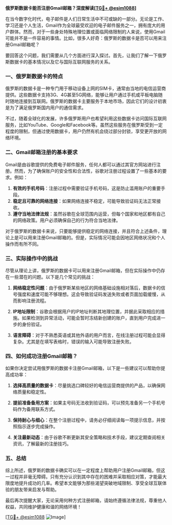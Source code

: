 **俄罗斯数据卡能否注册Gmail邮箱？深度解读[[TG💪+ @esim1088](https://t.me/s/esim1088)]**

在当今数字化时代，电子邮件是人们日常生活中不可或缺的一部分。无论是工作、学习还是个人生活，Gmail作为全球最受欢迎的电子邮件服务之一，拥有庞大的用户群体。然而，对于一些身处特殊地理位置或面临网络限制的人来说，使用Gmail可能并不是一件容易的事情。比如，很多人好奇：俄罗斯的数据卡是否可以用来注册Gmail邮箱呢？

要回答这个问题，我们需要从几个方面进行深入探讨。首先，让我们了解一下俄罗斯数据卡的基本情况以及它与国际互联网服务的关系。

### 一、俄罗斯数据卡的特点

俄罗斯的数据卡是一种专门用于移动设备上网的SIM卡，通常由当地的电信运营商提供。这些数据卡支持3G、4G甚至5G网络，能够让用户通过手机或平板电脑随时随地连接到互联网。俄罗斯的数据卡主要服务于本地市场，因此它们的设计初衷是为了满足俄罗斯国内用户的通信需求。

不过，随着全球化的发展，许多俄罗斯用户也希望利用这些数据卡访问国际互联网服务，比如YouTube、Google和Facebook等。虽然这些服务在俄罗斯受到一定程度的限制，但通过使用数据卡，用户仍然有机会绕过部分封锁，享受更开放的网络环境。

### 二、Gmail邮箱注册的基本要求

Gmail是由谷歌提供的免费电子邮件服务，任何人都可以通过其官方网站进行注册。然而，为了确保账户的安全性和合法性，谷歌对注册过程设置了一些基本的要求。例如：

1. **有效的手机号码**：注册过程中需要验证手机号码，这是防止滥用账户的重要手段。
2. **稳定且可靠的网络连接**：如果网络连接不稳定，可能导致验证码无法正常接收。
3. **遵守当地法律法规**：虽然谷歌在全球范围内运营，但每个国家和地区都有自己的网络政策。用户必须确保自己的行为符合当地法律。

对于俄罗斯的数据卡来说，只要能够提供稳定的网络连接，并且符合上述条件，理论上是可以用来注册Gmail邮箱的。但是，实际情况可能会因地区网络状况和个人操作而有所不同。

### 三、实际操作中的挑战

尽管从理论上讲，俄罗斯的数据卡可以用来注册Gmail邮箱，但在实际操作中仍存在一些潜在的问题。以下是几个常见的挑战：

1. **网络稳定性问题**：由于俄罗斯某些地区的网络基础设施相对落后，数据卡的信号强度和速度可能不够理想。这会导致验证码发送失败或者页面加载缓慢，从而影响注册流程。
   
2. **IP地址限制**：谷歌会根据用户的IP地址判断其地理位置，并据此采取相应的措施。如果检测到异常活动，可能会暂时冻结新创建的账户，直到用户完成进一步的身份验证。

3. **语言障碍**：对于不熟悉英语或其他外语的用户而言，在线注册过程可能会显得复杂。尤其是在填写表格时，错误的输入可能导致注册失败。

### 四、如何成功注册Gmail邮箱？

如果你决定尝试用俄罗斯的数据卡注册Gmail邮箱，以下是一些建议可以帮助你提高成功率：

1. **选择高质量的数据卡**：尽量挑选口碑较好的电信运营商提供的产品，以确保网络质量和稳定性。
   
2. **提前准备备用方案**：如果主号码无法收到验证码，可以预先准备另一个手机号码作为备用联系方式。

3. **保持耐心与细心**：在整个注册过程中，请务必仔细阅读每一项提示信息，并按照指示逐步完成操作。

4. **关注最新动态**：由于谷歌不断更新其安全策略和技术手段，建议定期查阅相关资讯，了解最新的注册技巧。

### 五、总结

综上所述，俄罗斯的数据卡确实可以在一定程度上帮助用户注册Gmail邮箱，但这一过程并非毫无障碍。只有充分认识到其中存在的困难并采取相应对策，才能最大限度地提升成功的几率。希望本文能够为那些渴望突破地域限制、享受全球互联体验的朋友带来启发与帮助。

最后再次提醒大家，无论采用何种方式注册邮箱，请始终遵循法律法规，尊重他人权益，共同维护健康和谐的网络环境！

[[TG💪+ @esim1088](https://t.me/s/esim1088) ![Image](https://i.postimg.cc/4NQfJmqS/Snipaste-2025-05-13-00-14-12.png)]